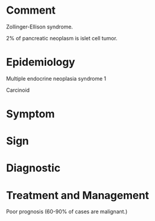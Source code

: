 # Comment

Zollinger-Ellison syndrome.

2% of pancreatic neoplasm is islet cell tumor.

# Epidemiology

Multiple endocrine neoplasia syndrome 1

Carcinoid

# Symptom

# Sign

# Diagnostic

# Treatment and Management

Poor prognosis
(60-90% of cases are malignant.)
